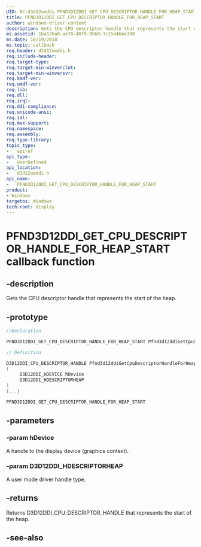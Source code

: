 ```yaml
---
UID: NC:d3d12umddi.PFND3D12DDI_GET_CPU_DESCRIPTOR_HANDLE_FOR_HEAP_START
title: PFND3D12DDI_GET_CPU_DESCRIPTOR_HANDLE_FOR_HEAP_START
author: windows-driver-content
description: Gets the CPU descriptor handle that represents the start of the heap.
ms.assetid: 1ba126a0-ae78-48f9-9560-3c15d464e390
ms.date: 10/19/2018
ms.topic: callback
req.header: d3d12umddi.h
req.include-header:
req.target-type:
req.target-min-winverclnt:
req.target-min-winversvr:
req.kmdf-ver:
req.umdf-ver:
req.lib:
req.dll:
req.irql: 
req.ddi-compliance:
req.unicode-ansi:
req.idl:
req.max-support:
req.namespace:
req.assembly:
req.type-library: 
topic_type: 
-	apiref
api_type: 
-	UserDefined
api_location: 
-	d3d12umddi.h
api_name: 
-	PFND3D12DDI_GET_CPU_DESCRIPTOR_HANDLE_FOR_HEAP_START
product: 
- Windows
targetos: Windows
tech.root: display
---
```


# PFND3D12DDI_GET_CPU_DESCRIPTOR_HANDLE_FOR_HEAP_START callback function

## -description

Gets the CPU descriptor handle that represents the start of the heap.

## -prototype

```cpp
//Declaration

PFND3D12DDI_GET_CPU_DESCRIPTOR_HANDLE_FOR_HEAP_START Pfnd3d12ddiGetCpuDescriptorHandleForHeapStart; 

// Definition

D3D12DDI_CPU_DESCRIPTOR_HANDLE Pfnd3d12ddiGetCpuDescriptorHandleForHeapStart 
(
	 D3D12DDI_HDEVICE hDevice
	 D3D12DDI_HDESCRIPTORHEAP
)
{...}

PFND3D12DDI_GET_CPU_DESCRIPTOR_HANDLE_FOR_HEAP_START 


```

## -parameters

### -param hDevice

A handle to the display device (graphics context).

### -param D3D12DDI_HDESCRIPTORHEAP

A user mode driver handle type.

## -returns

Returns D3D12DDI_CPU_DESCRIPTOR_HANDLE that represents the start of the heap.


## -see-also
